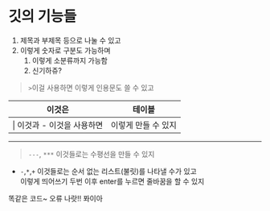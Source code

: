 # 깃의 기능들
1. 제목과 부제목 등으로 나눌 수 있고
2. 이렇게 숫자로 구분도 가능하며
   1. 이렇게 소분류까지 가능함
   2. 신기하쥬?

> `>`이걸 사용하면 이렇게 인용문도 쓸 수 있고


| 이것은               | 테이블     |
|-------------------|-------------|
| \| 이것과 - 이것을 사용하면 | 이렇게 만들 수 있지 |


---
> `---`, `***` 이것들로는 수평선을 만들 수 있지


- `-`,`*`,`+` 이것들로는 순서 없는 리스트(불릿)를 나타낼 수가 있고  
이렇게 띄어쓰기 두번 이후 enter를 누르면 줄바꿈을 할 수 있지


똑같은 코드~ 오류 나랏!! 퐈이아